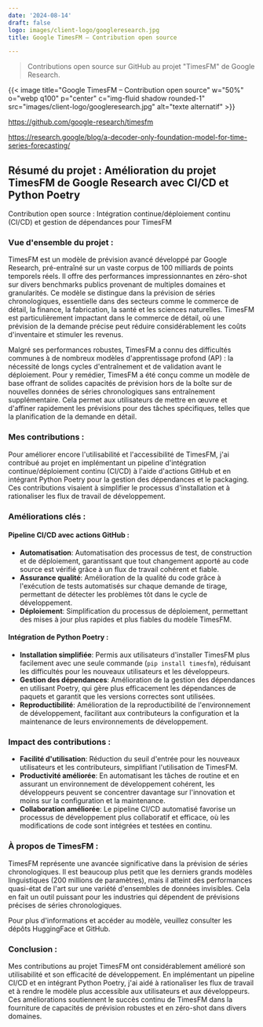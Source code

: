 ```yaml
---
date: '2024-08-14'
draft: false
logo: images/client-logo/googleresearch.jpg
title: Google TimesFM – Contribution open source

---
```

> Contributions open source sur GitHub au projet "TimesFM" de Google Research.


{{< image title="Google TimesFM – Contribution open source" w="50%" o="webp q100" p="center" c="img-fluid shadow rounded-1" src="images/client-logo/googleresearch.jpg" alt="texte alternatif" >}}

https://github.com/google-research/timesfm

https://research.google/blog/a-decoder-only-foundation-model-for-time-series-forecasting/

## Résumé du projet : Amélioration du projet TimesFM de Google Research avec CI/CD et Python Poetry

Contribution open source : Intégration continue/déploiement continu (CI/CD) et gestion de dépendances pour TimesFM

### Vue d'ensemble du projet :

TimesFM est un modèle de prévision avancé développé par Google Research, pré-entraîné sur un vaste corpus de 100 milliards de points temporels réels. Il offre des performances impressionnantes en zéro-shot sur divers benchmarks publics provenant de multiples domaines et granularités. Ce modèle se distingue dans la prévision de séries chronologiques, essentielle dans des secteurs comme le commerce de détail, la finance, la fabrication, la santé et les sciences naturelles. TimesFM est particulièrement impactant dans le commerce de détail, où une prévision de la demande précise peut réduire considérablement les coûts d'inventaire et stimuler les revenus.

Malgré ses performances robustes, TimesFM a connu des difficultés communes à de nombreux modèles d'apprentissage profond (AP) : la nécessité de longs cycles d'entraînement et de validation avant le déploiement. Pour y remédier, TimesFM a été conçu comme un modèle de base offrant de solides capacités de prévision hors de la boîte sur de nouvelles données de séries chronologiques sans entraînement supplémentaire. Cela permet aux utilisateurs de mettre en œuvre et d'affiner rapidement les prévisions pour des tâches spécifiques, telles que la planification de la demande en détail.

### Mes contributions :

Pour améliorer encore l'utilisabilité et l'accessibilité de TimesFM, j'ai contribué au projet en implémentant un pipeline d'intégration continue/déploiement continu (CI/CD) à l'aide d'actions GitHub et en intégrant Python Poetry pour la gestion des dépendances et le packaging. Ces contributions visaient à simplifier le processus d'installation et à rationaliser les flux de travail de développement.

### Améliorations clés :

#### Pipeline CI/CD avec actions GitHub :

- **Automatisation**: Automatisation des processus de test, de construction et de déploiement, garantissant que tout changement apporté au code source est vérifié grâce à un flux de travail cohérent et fiable.
- **Assurance qualité**: Amélioration de la qualité du code grâce à l'exécution de tests automatisés sur chaque demande de tirage, permettant de détecter les problèmes tôt dans le cycle de développement.
- **Déploiement**: Simplification du processus de déploiement, permettant des mises à jour plus rapides et plus fiables du modèle TimesFM.

#### Intégration de Python Poetry :

- **Installation simplifiée**: Permis aux utilisateurs d'installer TimesFM plus facilement avec une seule commande (`pip install timesfm`), réduisant les difficultés pour les nouveaux utilisateurs et les développeurs.
- **Gestion des dépendances**: Amélioration de la gestion des dépendances en utilisant Poetry, qui gère plus efficacement les dépendances de paquets et garantit que les versions correctes sont utilisées.
- **Reproductibilité**: Amélioration de la reproductibilité de l'environnement de développement, facilitant aux contributeurs la configuration et la maintenance de leurs environnements de développement.

### Impact des contributions :

- **Facilité d'utilisation**: Réduction du seuil d'entrée pour les nouveaux utilisateurs et les contributeurs, simplifiant l'utilisation de TimesFM.
- **Productivité améliorée**: En automatisant les tâches de routine et en assurant un environnement de développement cohérent, les développeurs peuvent se concentrer davantage sur l'innovation et moins sur la configuration et la maintenance.
- **Collaboration améliorée**: Le pipeline CI/CD automatisé favorise un processus de développement plus collaboratif et efficace, où les modifications de code sont intégrées et testées en continu.

### À propos de TimesFM :

TimesFM représente une avancée significative dans la prévision de séries chronologiques. Il est beaucoup plus petit que les derniers grands modèles linguistiques (200 millions de paramètres), mais il atteint des performances quasi-état de l'art sur une variété d'ensembles de données invisibles. Cela en fait un outil puissant pour les industries qui dépendent de prévisions précises de séries chronologiques.

Pour plus d'informations et accéder au modèle, veuillez consulter les dépôts HuggingFace et GitHub.

### Conclusion :

Mes contributions au projet TimesFM ont considérablement amélioré son utilisabilité et son efficacité de développement. En implémentant un pipeline CI/CD et en intégrant Python Poetry, j'ai aidé à rationaliser les flux de travail et à rendre le modèle plus accessible aux utilisateurs et aux développeurs. Ces améliorations soutiennent le succès continu de TimesFM dans la fourniture de capacités de prévision robustes et en zéro-shot dans divers domaines.
